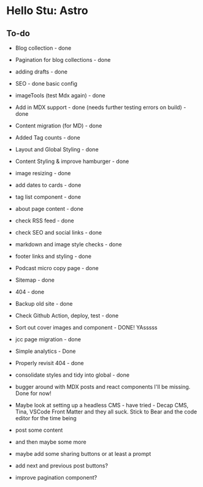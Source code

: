 # Hello Stu: Astro

## To-do

- Blog collection - done
- Pagination for blog collections - done
- adding drafts - done
- SEO - done basic config
- imageTools (test Mdx again) - done
- Add in MDX support - done (needs further testing errors on build) - done
- Content migration (for MD) - done
- Added Tag counts - done
- Layout and Global Styling - done
- Content Styling & improve hamburger - done
- image resizing - done
- add dates to cards - done
- tag list component - done
- about page content - done
- check RSS feed - done
- check SEO and social links - done
- markdown and image style checks - done
- footer links and styling - done
- Podcast micro copy page - done
- Sitemap - done
- 404 - done
- Backup old site - done
- Check Github Action, deploy, test - done
- Sort out cover images and component - DONE! YAsssss
- jcc page migration - done
- Simple analytics - Done
- Properly revisit 404 - done
- consolidate styles and tidy into global - done
- bugger around with MDX posts and react components I'll be missing. Done for now!
- Maybe look at setting up a headless CMS - have tried - Decap CMS, Tina, VSCode Front Matter and they all suck. Stick to Bear and the code editor for the time being

- post some content
- and then maybe some more
- maybe add some sharing buttons or at least a prompt
- add next and previous post buttons?
- improve pagination component?
